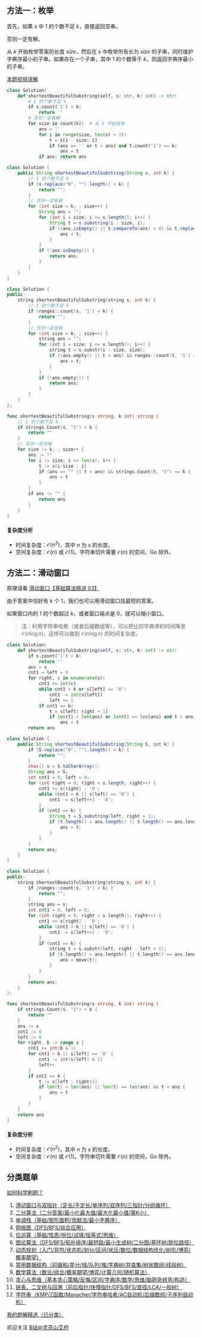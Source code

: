 ## 方法一：枚举

首先，如果 $s$ 中 $1$ 的个数不足 $k$，直接返回空串。

否则一定有解。

从 $k$ 开始枚举答案的长度 $\textit{size}$，然后在 $s$ 中枚举所有长为 $\textit{size}$ 的子串，同时维护字典序最小的子串。如果存在一个子串，其中 $1$ 的个数等于 $k$，则返回字典序最小的子串。

[本题视频讲解](https://www.bilibili.com/video/BV1aC4y1G7dB/)

```py [sol-Python3]
class Solution:
    def shortestBeautifulSubstring(self, s: str, k: int) -> str:
        # 1 的个数不足 k
        if s.count('1') < k:
            return ''
        # 否则一定有解
        for size in count(k):  # 从 k 开始枚举
            ans = ''
            for i in range(size, len(s) + 1):
                t = s[i - size: i]
                if (ans == '' or t < ans) and t.count('1') == k:
                    ans = t
            if ans: return ans
```

```java [sol-Java]
class Solution {
    public String shortestBeautifulSubstring(String s, int k) {
        // 1 的个数不足 k
        if (s.replace("0", "").length() < k) {
            return "";
        }
        // 否则一定有解
        for (int size = k; ; size++) {
            String ans = "";
            for (int i = size; i <= s.length(); i++) {
                String t = s.substring(i - size, i);
                if ((ans.isEmpty() || t.compareTo(ans) < 0) && t.replace("0", "").length() == k) {
                    ans = t;
                }
            }
            if (!ans.isEmpty()) {
                return ans;
            }
        }
    }
}
```

```cpp [sol-C++]
class Solution {
public:
    string shortestBeautifulSubstring(string s, int k) {
        // 1 的个数不足 k
        if (ranges::count(s, '1') < k) {
            return "";
        }
        // 否则一定有解
        for (int size = k; ; size++) {
            string ans = "";
            for (int i = size; i <= s.length(); i++) {
                string t = s.substr(i - size, size);
                if ((ans.empty() || t < ans) && ranges::count(t, '1') == k) {
                    ans = t;
                }
            }
            if (!ans.empty()) {
                return ans;
            }
        }
    }
};
```

```go [sol-Go]
func shortestBeautifulSubstring(s string, k int) string {
	// 1 的个数不足 k
	if strings.Count(s, "1") < k {
		return ""
	}
	// 否则一定有解
	for size := k; ; size++ {
		ans := ""
		for i := size; i <= len(s); i++ {
			t := s[i-size : i]
			if (ans == "" || t < ans) && strings.Count(t, "1") == k {
				ans = t
			}
		}
		if ans != "" {
			return ans
		}
	}
}
```

#### 复杂度分析

- 时间复杂度：$\mathcal{O}(n^3)$，其中 $n$ 为 $s$ 的长度。
- 空间复杂度：$\mathcal{O}(n)$ 或 $\mathcal{O}(1)$。字符串切片需要 $\mathcal{O}(n)$ 的空间，Go 除外。

## 方法二：滑动窗口

原理请看 [滑动窗口【基础算法精讲 03】](https://www.bilibili.com/video/BV1hd4y1r7Gq/)

由于答案中恰好有 $k$ 个 $1$，我们也可以用滑动窗口找最短的答案。

如果窗口内的 $1$ 的个数超过 $k$，或者窗口端点是 $0$，就可以缩小窗口。

> 注：利用字符串哈希（或者后缀数组等），可以把比较字典序的时间降至 $\mathcal{O}(n\log n)$，这样可以做到 $\mathcal{O}(n\log n)$ 的时间复杂度。

```py [sol-Python3]
class Solution:
    def shortestBeautifulSubstring(self, s: str, k: int) -> str:
        if s.count('1') < k:
            return ''
        ans = s
        cnt1 = left = 0
        for right, c in enumerate(s):
            cnt1 += int(c)
            while cnt1 > k or s[left] == '0':
                cnt1 -= int(s[left])
                left += 1
            if cnt1 == k:
                t = s[left: right + 1]
                if len(t) < len(ans) or len(t) == len(ans) and t < ans:
                    ans = t
        return ans
```

```java [sol-Java]
class Solution {
    public String shortestBeautifulSubstring(String S, int k) {
        if (S.replace("0", "").length() < k) {
            return "";
        }
        char[] s = S.toCharArray();
        String ans = S;
        int cnt1 = 0, left = 0;
        for (int right = 0; right < s.length; right++) {
            cnt1 += s[right] - '0';
            while (cnt1 > k || s[left] == '0') {
                cnt1 -= s[left++] - '0';
            }
            if (cnt1 == k) {
                String t = S.substring(left, right + 1);
                if (t.length() < ans.length() || t.length() == ans.length() && t.compareTo(ans) < 0) {
                    ans = t;
                }
            }
        }
        return ans;
    }
}
```

```cpp [sol-C++]
class Solution {
public:
    string shortestBeautifulSubstring(string s, int k) {
        if (ranges::count(s, '1') < k) {
            return "";
        }
        string ans = s;
        int cnt1 = 0, left = 0;
        for (int right = 0; right < s.length(); right++) {
            cnt1 += s[right] - '0';
            while (cnt1 > k || s[left] == '0') {
                cnt1 -= s[left++] - '0';
            }
            if (cnt1 == k) {
                string t = s.substr(left, right - left + 1);
                if (t.length() < ans.length() || t.length() == ans.length() && t < ans) {
                    ans = move(t);
                }
            }
        }
        return ans;
    }
};
```

```go [sol-Go]
func shortestBeautifulSubstring(s string, k int) string {
	if strings.Count(s, "1") < k {
		return ""
	}
	ans := s
	cnt1 := 0
	left := 0
	for right, b := range s {
		cnt1 += int(b & 1)
		for cnt1 > k || s[left] == '0' {
			cnt1 -= int(s[left] & 1)
			left++
		}
		if cnt1 == k {
			t := s[left : right+1]
			if len(t) < len(ans) || len(t) == len(ans) && t < ans {
				ans = t
			}
		}
	}
	return ans
}
```

#### 复杂度分析

- 时间复杂度：$\mathcal{O}(n^2)$，其中 $n$ 为 $s$ 的长度。
- 空间复杂度：$\mathcal{O}(n)$ 或 $\mathcal{O}(1)$。字符串切片需要 $\mathcal{O}(n)$ 的空间，Go 除外。

## 分类题单

[如何科学刷题？](https://leetcode.cn/circle/discuss/RvFUtj/)

1. [滑动窗口与双指针（定长/不定长/单序列/双序列/三指针/分组循环）](https://leetcode.cn/circle/discuss/0viNMK/)
2. [二分算法（二分答案/最小化最大值/最大化最小值/第K小）](https://leetcode.cn/circle/discuss/SqopEo/)
3. [单调栈（基础/矩形面积/贡献法/最小字典序）](https://leetcode.cn/circle/discuss/9oZFK9/)
4. [网格图（DFS/BFS/综合应用）](https://leetcode.cn/circle/discuss/YiXPXW/)
5. [位运算（基础/性质/拆位/试填/恒等式/思维）](https://leetcode.cn/circle/discuss/dHn9Vk/)
6. [图论算法（DFS/BFS/拓扑排序/最短路/最小生成树/二分图/基环树/欧拉路径）](https://leetcode.cn/circle/discuss/01LUak/)
7. [动态规划（入门/背包/状态机/划分/区间/状压/数位/数据结构优化/树形/博弈/概率期望）](https://leetcode.cn/circle/discuss/tXLS3i/)
8. [常用数据结构（前缀和/差分/栈/队列/堆/字典树/并查集/树状数组/线段树）](https://leetcode.cn/circle/discuss/mOr1u6/)
9. [数学算法（数论/组合/概率期望/博弈/计算几何/随机算法）](https://leetcode.cn/circle/discuss/IYT3ss/)
10. [贪心与思维（基本贪心策略/反悔/区间/字典序/数学/思维/脑筋急转弯/构造）](https://leetcode.cn/circle/discuss/g6KTKL/)
11. [链表、二叉树与回溯（前后指针/快慢指针/DFS/BFS/直径/LCA/一般树）](https://leetcode.cn/circle/discuss/K0n2gO/)
12. [字符串（KMP/Z函数/Manacher/字符串哈希/AC自动机/后缀数组/子序列自动机）](https://leetcode.cn/circle/discuss/SJFwQI/)

[我的题解精选（已分类）](https://github.com/EndlessCheng/codeforces-go/blob/master/leetcode/SOLUTIONS.md)

欢迎关注 [B站@灵茶山艾府](https://space.bilibili.com/206214)
